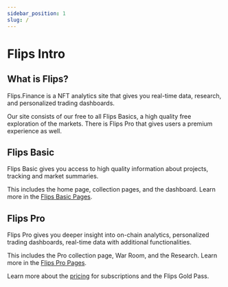 ```yaml
---
sidebar_position: 1
slug: /
---
```


# Flips Intro

## What is Flips?
Flips.Finance is a NFT analytics site that gives you real-time data, research, and personalized trading dashboards. 

Our site consists of our free to all Flips Basics, a high quality free
exploration of the markets. There is Flips Pro that gives users a premium experience
as well.

## Flips Basic

Flips Basic gives you access to high quality information about projects, tracking
and market summaries.

This includes the home page, collection pages, and the dashboard. Learn more 
in the [Flips Basic Pages](./category/flips-basic---pages).

## Flips Pro

Flips Pro gives you deeper insight into on-chain analytics, personalized trading
dashboards, real-time data with additional functionalities.

This includes the Pro collection page, War Room, and the Research. Learn more 
in the [Flips Pro Pages](./category/flips-pro---pages).

Learn more about the [pricing](./Pricing) for subscriptions and the Flips Gold Pass.